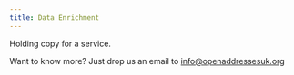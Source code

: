 ```yaml
---
title: Data Enrichment
---
```


Holding copy for a service.

Want to know more? Just drop us an email to [info@openaddressesuk.org](mailto:info@openaddressesuk.org)